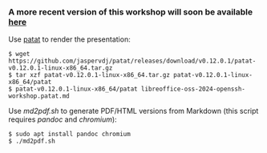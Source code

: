 ### A more recent version of this workshop will soon be available [here](https://github.com/wllm-rbnt/libreoffice-oss-2024-openssh-workshop) ###

Use [patat](https://github.com/jaspervdj/patat) to render the presentation:

    $ wget https://github.com/jaspervdj/patat/releases/download/v0.12.0.1/patat-v0.12.0.1-linux-x86_64.tar.gz
    $ tar xzf patat-v0.12.0.1-linux-x86_64.tar.gz patat-v0.12.0.1-linux-x86_64/patat
    $ patat-v0.12.0.1-linux-x86_64/patat libreoffice-oss-2024-openssh-workshop.patat.md

Use *md2pdf.sh* to generate PDF/HTML versions from Markdown (this script requires *pandoc* and *chromium*):

    $ sudo apt install pandoc chromium
    $ ./md2pdf.sh

